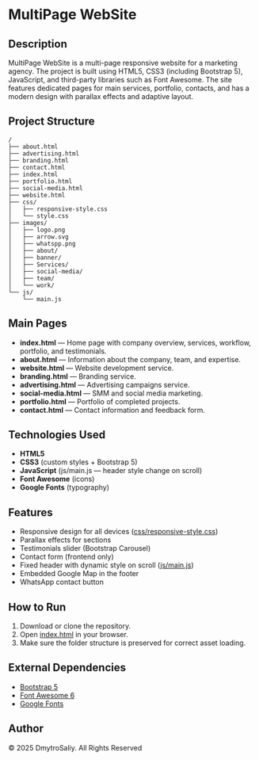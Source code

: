 # MultiPage WebSite

## Description

MultiPage WebSite is a multi-page responsive website for a marketing agency. The project is built using HTML5, CSS3 (including Bootstrap 5), JavaScript, and third-party libraries such as Font Awesome. The site features dedicated pages for main services, portfolio, contacts, and has a modern design with parallax effects and adaptive layout.

## Project Structure

```
/
├── about.html
├── advertising.html
├── branding.html
├── contact.html
├── index.html
├── portfolio.html
├── social-media.html
├── website.html
├── css/
│   ├── responsive-style.css
│   └── style.css
├── images/
│   ├── logo.png
│   ├── arrow.svg
│   ├── whatspp.png
│   ├── about/
│   ├── banner/
│   ├── Services/
│   ├── social-media/
│   ├── team/
│   └── work/
└── js/
    └── main.js
```

## Main Pages

- **index.html** — Home page with company overview, services, workflow, portfolio, and testimonials.
- **about.html** — Information about the company, team, and expertise.
- **website.html** — Website development service.
- **branding.html** — Branding service.
- **advertising.html** — Advertising campaigns service.
- **social-media.html** — SMM and social media marketing.
- **portfolio.html** — Portfolio of completed projects.
- **contact.html** — Contact information and feedback form.

## Technologies Used

- **HTML5**
- **CSS3** (custom styles + Bootstrap 5)
- **JavaScript** (js/main.js — header style change on scroll)
- **Font Awesome** (icons)
- **Google Fonts** (typography)

## Features

- Responsive design for all devices ([css/responsive-style.css](css/responsive-style.css))
- Parallax effects for sections
- Testimonials slider (Bootstrap Carousel)
- Contact form (frontend only)
- Fixed header with dynamic style on scroll ([js/main.js](js/main.js))
- Embedded Google Map in the footer
- WhatsApp contact button

## How to Run

1. Download or clone the repository.
2. Open [index.html](index.html) in your browser.
3. Make sure the folder structure is preserved for correct asset loading.

## External Dependencies

- [Bootstrap 5](https://getbootstrap.com/)
- [Font Awesome 6](https://fontawesome.com/)
- [Google Fonts](https://fonts.google.com/)

## Author

&copy; 2025 DmytroSaliy. All Rights Reserved
